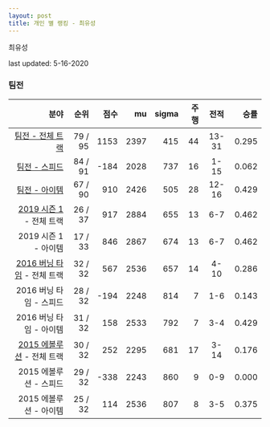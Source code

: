 ```yaml
---
layout: post
title: 개인 별 랭킹 - 최유성
---
```


최유성

last updated: 5-16-2020


### 팀전

| 분야 | 순위 | 점수 | mu | sigma | 주행 | 전적 | 승률 |
|---:|---:|---:|---:|---:|---:|:---:|---:|
| [팀전 - 전체 트랙](../team-full) | 79 / 95 | 1153 | 2397 | 415 | 44 | 13-31 | 0.295 |
| [팀전 - 스피드](../team-speed) | 84 / 91 | -184 | 2028 | 737 | 16 | 1-15 | 0.062 |
| [팀전 - 아이템](../team-item) | 67 / 90 | 910 | 2426 | 505 | 28 | 12-16 | 0.429 |
| [2019 시즌 1](../teams-t2019_1) - 전체 트랙 | 26 / 37 | 917 | 2884 | 655 | 13 | 6-7 | 0.462 |
| 2019 시즌 1 - 아이템 | 17 / 33 | 846 | 2867 | 674 | 13 | 6-7 | 0.462 |
| [2016 버닝 타임](../teams-t2016_1) - 전체 트랙 | 32 / 32 | 567 | 2536 | 657 | 14 | 4-10 | 0.286 |
| 2016 버닝 타임 - 스피드 | 28 / 32 | -194 | 2248 | 814 | 7 | 1-6 | 0.143 |
| 2016 버닝 타임 - 아이템 | 31 / 32 | 158 | 2533 | 792 | 7 | 3-4 | 0.429 |
| [2015 에볼루션](../teams-t2015_1) - 전체 트랙 | 30 / 32 | 252 | 2295 | 681 | 17 | 3-14 | 0.176 |
| 2015 에볼루션 - 스피드 | 29 / 32 | -338 | 2243 | 860 | 9 | 0-9 | 0.000 |
| 2015 에볼루션 - 아이템 | 25 / 32 | 114 | 2536 | 807 | 8 | 3-5 | 0.375 |
